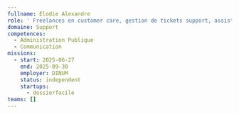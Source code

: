 ```yaml
---
fullname: Elodie Alexandre
role: ' Freelances en customer care, gestion de tickets support, assistance administratif.'
domaine: Support
competences:
  - Administration Publique
  - Communication
missions:
  - start: 2025-06-27
    end: 2025-09-30
    employer: DINUM
    status: independent
    startups:
      - dossierfacile
teams: []
---
```

